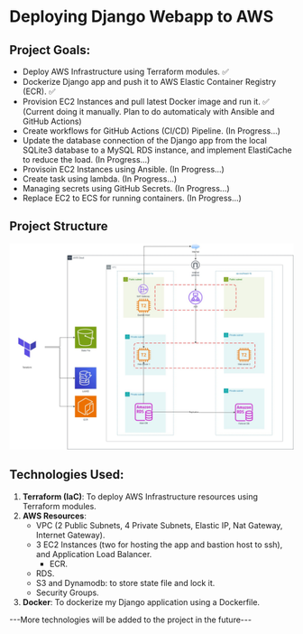 # Deploying Django Webapp to AWS

## Project Goals:
- Deploy AWS Infrastructure using Terraform modules. :white_check_mark:
- Dockerize Django app and push it to AWS Elastic Container Registry (ECR). :white_check_mark:
- Provision EC2 Instances and pull latest Docker image and run it. :white_check_mark: (Current doing it manually. Plan to do automaticaly with Ansible and GitHub Actions)
- Create workflows for GitHub Actions (CI/CD) Pipeline. (In Progress...)
- Update the database connection of the Django app from the local SQLite3 database to a MySQL RDS instance, and implement ElastiCache to reduce the load. (In Progress...)
- Provisoin EC2 Instances using Ansible. (In Progress...)
- Create task using lambda. (In Progress...)
- Managing secrets using GitHub Secrets. (In Progress...)
- Replace EC2 to ECS for running containers. (In Progress...)

## Project Structure
![Infrastructure](./assests/DevOpsDiagram.jpg)

## Technologies Used:
1. **Terraform (IaC)**: To deploy AWS Infrastructure resources using Terraform modules.
2. **AWS Resources**:
	- VPC (2 Public Subnets, 4 Private Subnets, Elastic IP, Nat Gateway, Internet Gateway).
	- 3 EC2 Instances (two for hosting the app and bastion host to ssh), and Application Load Balancer.
    	- ECR.
	- RDS.
	- S3 and Dynamodb: to store state file and lock it.
	- Security Groups.
3. **Docker**: To dockerize my Django application using a Dockerfile.

---More technologies will be added to the project in the future---
